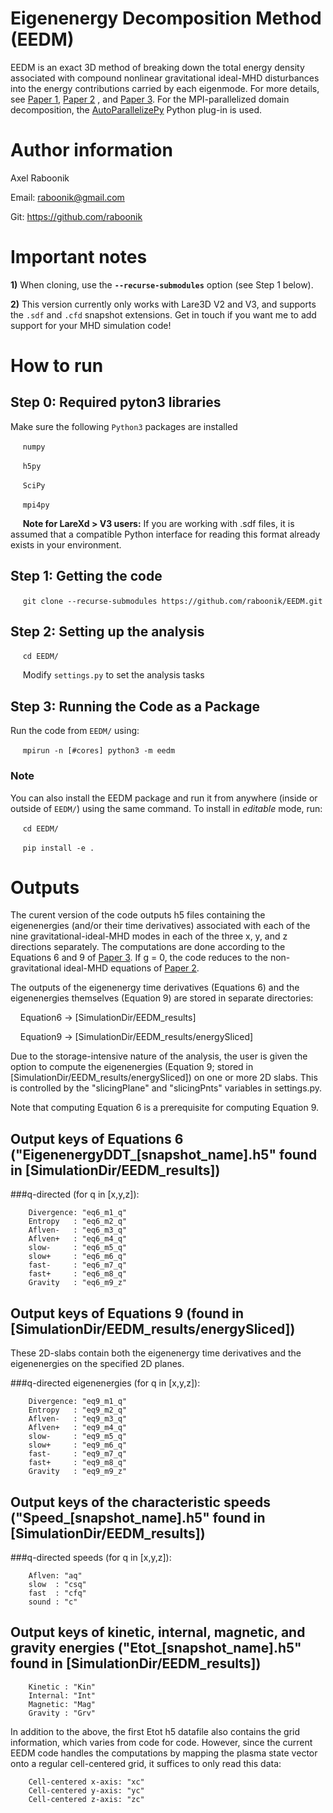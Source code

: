 # Eigenenergy Decomposition Method (EEDM)
EEDM is an exact 3D method of breaking down the total energy density associated with compound nonlinear gravitational ideal-MHD disturbances into the energy contributions carried by each eigenmode. For more details, see [Paper 1](https://iopscience.iop.org/article/10.3847/1538-4357/ad3bb6/meta), [Paper 2](https://iopscience.iop.org/article/10.3847/1538-4357/ad8dc8/meta) , and [Paper 3](https://iopscience.iop.org/article/10.3847/1538-4357/adc917). For the MPI-parallelized domain decomposition, the [AutoParallelizePy](https://github.com/raboonik/AutoParallelizePy) Python plug-in is used.

# Author information
Axel Raboonik

Email: raboonik@gmail.com

Git:   https://github.com/raboonik

# Important notes

**1)** When cloning, use the **`--recurse-submodules`** option (see Step 1 below).

**2)** This version currently only works with Lare3D V2 and V3, and supports the `.sdf` and `.cfd` snapshot extensions. Get in touch if you want me to add support for your MHD simulation code!


# How to run
## Step 0: Required pyton3 libraries
Make sure the following `Python3` packages are installed

&nbsp;&nbsp;&nbsp;&nbsp; `numpy`

&nbsp;&nbsp;&nbsp;&nbsp; `h5py`

&nbsp;&nbsp;&nbsp;&nbsp; `SciPy`

&nbsp;&nbsp;&nbsp;&nbsp; `mpi4py`

&nbsp;&nbsp;&nbsp;&nbsp; **Note for LareXd > V3 users:** If you are working with .sdf files, it is assumed that a compatible Python interface for reading this format already exists in your environment.

## Step 1: Getting the code
&nbsp;&nbsp;&nbsp;&nbsp; `git clone --recurse-submodules https://github.com/raboonik/EEDM.git`

## Step 2: Setting up the analysis
&nbsp;&nbsp;&nbsp;&nbsp; `cd EEDM/`

&nbsp;&nbsp;&nbsp;&nbsp; Modify `settings.py` to set the analysis tasks

## Step 3: Running the Code as a Package
Run the code from `EEDM/` using:

&nbsp;&nbsp;&nbsp;&nbsp; `mpirun -n [#cores] python3 -m eedm`

### Note
You can also install the EEDM package and run it from anywhere (inside or outside of `EEDM/`) using the same command. To install in *editable* mode, run:

&nbsp;&nbsp;&nbsp;&nbsp; `cd EEDM/`

&nbsp;&nbsp;&nbsp;&nbsp; `pip install -e .`

# Outputs
The curent version of the code outputs h5 files containing the eigenenergies (and/or their time derivatives) associated with each of the nine gravitational-ideal-MHD modes in each of the three x, y, and z directions separately. The computations are done according to the Equations 6 and 9 of [Paper 3](https://iopscience.iop.org/article/10.3847/1538-4357/adc917). If g = 0, the code reduces to the non-gravitational ideal-MHD equations of [Paper 2](https://iopscience.iop.org/article/10.3847/1538-4357/ad8dc8/meta). 

The outputs of the eigenenergy time derivatives (Equations 6) and the eigenenergies themselves (Equation 9) are stored in separate directories: 

&nbsp;&nbsp;&nbsp;&nbsp;Equation6 -> [SimulationDir/EEDM_results]

&nbsp;&nbsp;&nbsp;&nbsp;Equation9 -> [SimulationDir/EEDM_results/energySliced]

Due to the storage-intensive nature of the analysis, the user is given the option to compute the eigenenergies (Equation 9; stored in [SimulationDir/EEDM_results/energySliced]) on one or more 2D slabs. This is controlled by the "slicingPlane" and "slicingPnts" variables in settings.py.

Note that computing Equation 6 is a prerequisite for computing Equation 9.

## Output keys of Equations 6 ("EigenenergyDDT_[snapshot_name].h5" found in [SimulationDir/EEDM_results])

###q-directed (for q in [x,y,z]): 
```text
    Divergence: "eq6_m1_q"
    Entropy   : "eq6_m2_q"
    Aflven-   : "eq6_m3_q"
    Aflven+   : "eq6_m4_q"
    slow-     : "eq6_m5_q"
    slow+     : "eq6_m6_q"
    fast-     : "eq6_m7_q"
    fast+     : "eq6_m8_q"
    Gravity   : "eq6_m9_z"
```

## Output keys of Equations 9 (found in [SimulationDir/EEDM_results/energySliced])
These 2D-slabs contain both the eigenenergy time derivatives and the eigenenergies on the specified 2D planes.

###q-directed eigenenergies (for q in [x,y,z]): 
```text
    Divergence: "eq9_m1_q"
    Entropy   : "eq9_m2_q"
    Aflven-   : "eq9_m3_q"
    Aflven+   : "eq9_m4_q"
    slow-     : "eq9_m5_q"
    slow+     : "eq9_m6_q"
    fast-     : "eq9_m7_q"
    fast+     : "eq9_m8_q"
    Gravity   : "eq9_m9_z"
```

## Output keys of the characteristic speeds ("Speed_[snapshot_name].h5" found in [SimulationDir/EEDM_results])
###q-directed speeds (for q in [x,y,z]): 
```text
    Aflven: "aq"
    slow  : "csq"
    fast  : "cfq"
    sound : "c"
```

## Output keys of kinetic, internal, magnetic, and gravity energies ("Etot_[snapshot_name].h5" found in [SimulationDir/EEDM_results])
```text
    Kinetic : "Kin"
    Internal: "Int"
    Magnetic: "Mag"
    Gravity : "Grv"
```

In addition to the above, the first Etot h5 datafile also contains the grid information, which varies from code for code. However, since the current EEDM code handles the computations by mapping the plasma state vector onto a regular cell-centered grid, it suffices to only read this data:
```text
    Cell-centered x-axis: "xc"
    Cell-centered y-axis: "yc"
    Cell-centered z-axis: "zc"
```